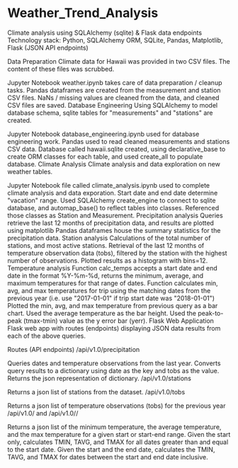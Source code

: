 # Weather_Trend_Analysis


Climate analysis using SQLAlchemy (sqlite) & Flask data endpoints
Technology stack: Python, SQLAlchemy ORM, SQLite, Pandas, Matplotlib, Flask (JSON API endpoints)

Data Preparation
Climate data for Hawaii was provided in two CSV files. The content of these files was scrubbed.

Jupyter Notebook weather.ipynb takes care of data preparation / cleanup tasks.
Pandas dataframes are created from the measurement and station CSV files.
NaNs / missing values are cleaned from the data, and cleaned CSV files are saved.
Database Engineering
Using SQLAlchemy to model database schema, sqlite tables for "measurements" and "stations" are created.

Jupyter Notebook database_engineering.ipynb used for database engineering work.
Pandas used to read cleaned measurements and stations CSV data.
Database called hawaii.sqlite created, using declarative_base to create ORM classes for each table, and used create_all to populate database.
Climate Analysis
Climate analysis and data exploration on new weather tables.

Jupyter Notebook file called climate_analysis.ipynb used to complete climate analysis and data exporation.
Start date and end date determine "vacation" range.
Used SQLAlchemy create_engine to connect to sqlite database, and automap_base() to reflect tables into classes. Referenced those classes as Station and Measurement.
Precipitation analysis
Queries retrieve the last 12 months of precipitation data, and results are plotted using matplotlib
Pandas dataframes house the summary statistics for the precipitation data.
Station analysis
Calculations of the total number of stations, and most active stations.
Retrieval of the last 12 months of temperature observation data (tobs), filtered by the station with the highest number of observations.
Plotted results as a histogram with bins=12.
Temperature analysis
Function calc_temps accepts a start date and end date in the format %Y-%m-%d, returns the minimum, average, and maximum temperatures for that range of dates.
Function calculates min, avg, and max temperatures for trip using the matching dates from the previous year (i.e. use "2017-01-01" if trip start date was "2018-01-01")
Plotted the min, avg, and max temperature from previous query as a bar chart.
Used the average temperature as the bar height.
Used the peak-to-peak (tmax-tmin) value as the y error bar (yerr).
Flask Web Application
Flask web app with routes (endpoints) displaying JSON data results from each of the above queries.

Routes (API endpoints)
/api/v1.0/precipitation

Queries dates and temperature observations from the last year.
Converts query results to a dictionary using date as the key and tobs as the value.
Returns the json representation of dictionary.
/api/v1.0/stations

Returns a json list of stations from the dataset.
/api/v1.0/tobs

Returns a json list of temperature observations (tobs) for the previous year
/api/v1.0/<start> and /api/v1.0/<start>/<end>

Returns a json list of the minimum temperature, the average temperature, and the max temperature for a given start or start-end range.
Given the start only, calculates TMIN, TAVG, and TMAX for all dates greater than and equal to the start date.
Given the start and the end date, calculates the TMIN, TAVG, and TMAX for dates between the start and end date inclusive.
